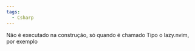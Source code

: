 ```yaml
---
tags:
  - Csharp
---
```

Não é executado na construção, só quando é chamado
Tipo o lazy.nvim, por exemplo